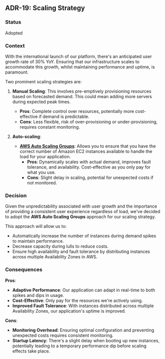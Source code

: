 ## ADR-19: Scaling Strategy

### Status
Adopted

### Context
With the international launch of our platform, there's an anticipated user growth rate of 30% YoY. Ensuring that our infrastructure scales to accommodate this growth, whilst maintaining performance and uptime, is paramount.

Two prominent scaling strategies are:

1. **Manual Scaling**: This involves pre-emptively provisioning resources based on forecasted demand. This could mean adding more servers during expected peak times.
    - **Pros**: Complete control over resources, potentially more cost-effective if demand is predictable.
    - **Cons**: Less flexible, risk of over-provisioning or under-provisioning, requires constant monitoring.

2. **Auto-scaling**:
    - **[AWS Auto Scaling Groups](https://aws.amazon.com/autoscaling/)**: Allows you to ensure that you have the correct number of Amazon EC2 instances available to handle the load for your application.
        - **Pros**: Dynamically scales with actual demand, improves fault tolerance, and availability. Cost-effective as you only pay for what you use.
        - **Cons**: Slight delay in scaling, potential for unexpected costs if not monitored.

### Decision
Given the unpredictability associated with user growth and the importance of providing a consistent user experience regardless of load, we've decided to adopt the **AWS Auto Scaling Groups** approach for our scaling strategy.

This approach will allow us to:
- Automatically increase the number of instances during demand spikes to maintain performance.
- Decrease capacity during lulls to reduce costs.
- Ensure high availability and fault tolerance by distributing instances across multiple Availability Zones in AWS.

### Consequences
**Pros**:
- **Adaptive Performance**: Our application can adapt in real-time to both spikes and dips in usage.
- **Cost-Effective**: Only pay for the resources we're actively using.
- **Improved Fault Tolerance**: With instances distributed across multiple Availability Zones, our application's uptime is improved.

**Cons**:
- **Monitoring Overhead**: Ensuring optimal configuration and preventing unexpected costs requires consistent monitoring.
- **Startup Latency**: There's a slight delay when booting up new instances, potentially leading to a temporary performance dip before scaling effects take place.

